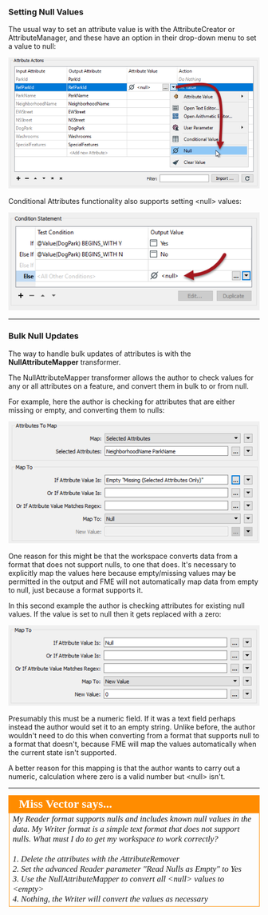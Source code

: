 ### Setting Null Values ###

The usual way to set an attribute value is with the AttributeCreator or AttributeManager, and these have an option in their drop-down menu to set a value to null:

![](./Images/Img5.024.SettingNull.png)

Conditional Attributes functionality also supports setting &lt;null&gt; values:

![](./Images/Img5.025.SettingConditionalNull.png)

---

### Bulk Null Updates ###

The way to handle bulk updates of attributes is with the **NullAttributeMapper** transformer.

The NullAttributeMapper transformer allows the author to check values for any or all attributes on a feature, and convert them in bulk to or from null.

For example, here the author is checking for attributes that are either missing or empty, and converting them to nulls:

![](./Images/Img5.026.NullAttrMapperExample1.png)

One reason for this might be that the workspace converts data from a format that does not support nulls, to one that does. It's necessary to explicitly map the values here because empty/missing values may be permitted in the output and FME will not automatically map data from empty to null, just because a format supports it.  

In this second example the author is checking attributes for existing null values. If the value is set to null then it gets replaced with a zero: 

![](./Images/Img5.027.NullAttrMapperExample2.png)

Presumably this must be a numeric field. If it was a text field perhaps instead the author would set it to an empty string. Unlike before, the author wouldn't need to do this when converting from a format that supports null to a format that doesn't, because FME will map the values automatically when the current state isn't supported.

A better reason for this mapping is that the author wants to carry out a numeric, calculation where zero is a valid number but &lt;null&gt; isn't. 

---

<!--Person X Says Section-->

<table style="border-spacing: 0px">
<tr>
<td style="vertical-align:middle;background-color:darkorange;border: 2px solid darkorange">
<i class="fa fa-quote-left fa-lg fa-pull-left fa-fw" style="color:white;padding-right: 12px;vertical-align:text-top"></i>
<span style="color:white;font-size:x-large;font-weight: bold;font-family:serif">Miss Vector says...</span>
</td>
</tr>

<tr>
<td style="border: 1px solid darkorange">
<span style="font-family:serif; font-style:italic; font-size:larger">
My Reader format supports nulls and includes known null values in the data. My Writer format is a simple text format that does not support nulls. What must I do to get my workspace to work correctly? 
<br><br>1. Delete the attributes with the AttributeRemover
<br>2. Set the advanced Reader parameter "Read Nulls as Empty" to Yes 
<br>3. Use the NullAttributeMapper to convert all &lt;null&gt; values to &lt;empty&gt;
<br>4. Nothing, the Writer will convert the values as necessary
</td>
</tr>
</table>
